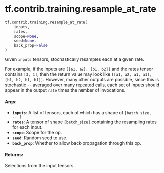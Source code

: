 <div itemscope itemtype="http://developers.google.com/ReferenceObject">
<meta itemprop="name" content="tf.contrib.training.resample_at_rate" />
<meta itemprop="path" content="Stable" />
</div>

# tf.contrib.training.resample_at_rate

``` python
tf.contrib.training.resample_at_rate(
    inputs,
    rates,
    scope=None,
    seed=None,
    back_prop=False
)
```

Given `inputs` tensors, stochastically resamples each at a given rate.

For example, if the inputs are `[[a1, a2], [b1, b2]]` and the rates
tensor contains `[3, 1]`, then the return value may look like `[[a1,
a2, a1, a1], [b1, b2, b1, b1]]`. However, many other outputs are
possible, since this is stochastic -- averaged over many repeated
calls, each set of inputs should appear in the output `rate` times
the number of invocations.

#### Args:

* <b>`inputs`</b>: A list of tensors, each of which has a shape of `[batch_size, ...]`
* <b>`rates`</b>: A tensor of shape `[batch_size]` containing the resampling rates
     for each input.
* <b>`scope`</b>: Scope for the op.
* <b>`seed`</b>: Random seed to use.
* <b>`back_prop`</b>: Whether to allow back-propagation through this op.


#### Returns:

Selections from the input tensors.